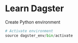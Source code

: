 # Learn Dagster

Create Python environment

```python
# Activate environment
source dagster_env/bin/activate
```


